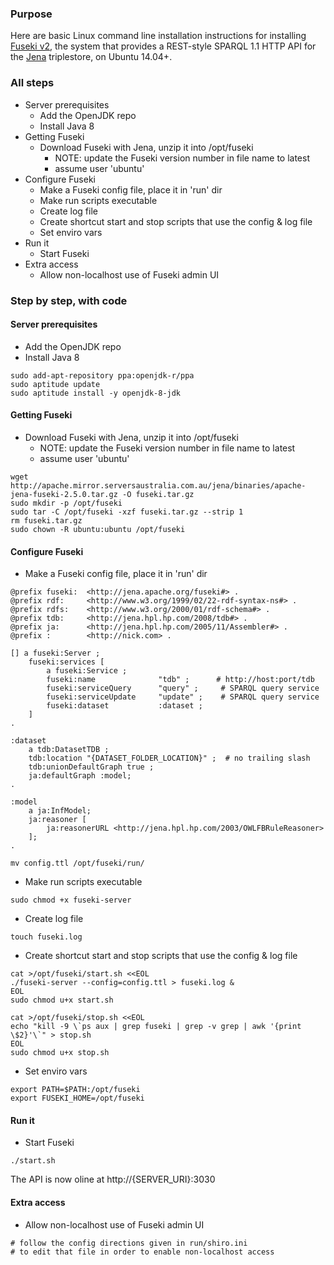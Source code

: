 ### Purpose
Here are basic Linux command line installation instructions for installing [Fuseki v2](https://jena.apache.org/documentation/fuseki2/), the system that provides a REST-style SPARQL 1.1 HTTP API for the [Jena](https://jena.apache.org/) triplestore, on Ubuntu 14.04+.

### All steps
* Server prerequisites
    * Add the OpenJDK repo
    * Install Java 8
* Getting Fuseki
    * Download Fuseki with Jena, unzip it into /opt/fuseki
        * NOTE: update the Fuseki version number in file name to latest
        * assume user 'ubuntu'
* Configure Fuseki    
    * Make a Fuseki config file, place it in 'run' dir
    * Make run scripts executable
    * Create log file
    * Create shortcut start and stop scripts that use the config & log file
    * Set enviro vars
* Run it
    * Start Fuseki
* Extra access 
    * Allow non-localhost use of Fuseki admin UI

### Step by step, with code
#### Server prerequisites
* Add the OpenJDK repo
* Install Java 8 

```{.sh}
sudo add-apt-repository ppa:openjdk-r/ppa
sudo aptitude update
sudo aptitude install -y openjdk-8-jdk
```

#### Getting Fuseki
* Download Fuseki with Jena, unzip it into /opt/fuseki  
    * NOTE: update the Fuseki version number in file name to latest  
    * assume user 'ubuntu'
    
```{.sh}
wget http://apache.mirror.serversaustralia.com.au/jena/binaries/apache-jena-fuseki-2.5.0.tar.gz -O fuseki.tar.gz  
sudo mkdir -p /opt/fuseki  
sudo tar -C /opt/fuseki -xzf fuseki.tar.gz --strip 1  
rm fuseki.tar.gz  
sudo chown -R ubuntu:ubuntu /opt/fuseki  
```

#### Configure Fuseki
* Make a Fuseki config file, place it in 'run' dir  

```{.sql}
@prefix fuseki:  <http://jena.apache.org/fuseki#> .
@prefix rdf:     <http://www.w3.org/1999/02/22-rdf-syntax-ns#> .
@prefix rdfs:    <http://www.w3.org/2000/01/rdf-schema#> .
@prefix tdb:     <http://jena.hpl.hp.com/2008/tdb#> .
@prefix ja:      <http://jena.hpl.hp.com/2005/11/Assembler#> .
@prefix :        <http://nick.com> .

[] a fuseki:Server ;
	fuseki:services [
	 	a fuseki:Service ;
		fuseki:name              "tdb" ;      # http://host:port/tdb
		fuseki:serviceQuery      "query" ;     # SPARQL query service
		fuseki:serviceUpdate     "update" ;	   # SPARQL query service
		fuseki:dataset           :dataset ;
	]
.

:dataset
	a tdb:DatasetTDB ;
	tdb:location "{DATASET_FOLDER_LOCATION}" ;  # no trailing slash
	tdb:unionDefaultGraph true ;
	ja:defaultGraph :model;
.

:model
	a ja:InfModel;
	ja:reasoner [
		ja:reasonerURL <http://jena.hpl.hp.com/2003/OWLFBRuleReasoner>
	];
.
```

```{.sh}
mv config.ttl /opt/fuseki/run/
```

* Make run scripts executable

```{.sh}
sudo chmod +x fuseki-server
```

* Create log file

```{.sh}
touch fuseki.log
```

* Create shortcut start and stop scripts that use the config & log file
```{.sh}
cat >/opt/fuseki/start.sh <<EOL  
./fuseki-server --config=config.ttl > fuseki.log &  
EOL  
sudo chmod u+x start.sh
```

```{.sh}
cat >/opt/fuseki/stop.sh <<EOL  
echo "kill -9 \`ps aux | grep fuseki | grep -v grep | awk '{print \$2}'\`" > stop.sh  
EOL  
sudo chmod u+x stop.sh
```

* Set enviro vars
```{.sh}
export PATH=$PATH:/opt/fuseki  
export FUSEKI_HOME=/opt/fuseki
```

#### Run it
* Start Fuseki
```{.sh}
./start.sh
```

The API is now oline at http://{SERVER_URI}:3030

#### Extra access
* Allow non-localhost use of Fuseki admin UI  

```{.sh}
# follow the config directions given in run/shiro.ini 
# to edit that file in order to enable non-localhost access
```